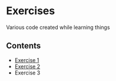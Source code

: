 # Exercises
Various code created while learning things

## Contents
- [Exercise 1](exercise1/README.md)
- [Exercise 2](exercise2/README.md)
- Exercise 3
